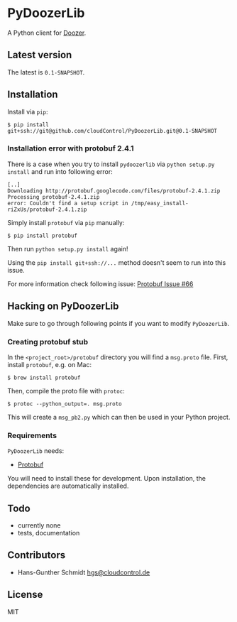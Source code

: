# PyDoozerLib

A Python client for [Doozer](https://github.com/ha/doozerd).

## Latest version

The latest is `0.1-SNAPSHOT`.

## Installation

Install via `pip`:

	$ pip install git+ssh://git@github.com/cloudControl/PyDoozerLib.git@0.1-SNAPSHOT

### Installation error with protobuf 2.4.1

There is a case when you try to install `pydoozerlib` via `python setup.py install` and run into following error:

    [..]
    Downloading http://protobuf.googlecode.com/files/protobuf-2.4.1.zip
    Processing protobuf-2.4.1.zip
    error: Couldn't find a setup script in /tmp/easy_install-riZxUs/protobuf-2.4.1.zip

Simply install `protobuf` via `pip` manually:

    $ pip install protobuf

Then run `python setup.py install` again!

Using the `pip install git+ssh://...` method doesn't seem to run into this issue.

For more information check following issue: [Protobuf Issue #66](http://code.google.com/p/protobuf/issues/detail?id=66)

## Hacking on PyDoozerLib

Make sure to go through following points if you want to modify `PyDoozerLib`.

### Creating protobuf stub

In the `<project_root>/protobuf` directory you will find a `msg.proto` file. First, install `protobuf`, e.g. on Mac:

	$ brew install protobuf

Then, compile the proto file with `protoc`:

	$ protoc --python_output=. msg.proto

This will create a `msg_pb2.py` which can then be used in your Python project.

### Requirements

`PyDoozerLib` needs:

- [Protobuf](http://code.google.com/p/protobuf)

You will need to install these for development. Upon installation, the dependencies are automatically installed.


## Todo

 * currently none
 * tests, documentation

## Contributors

 * Hans-Gunther Schmidt <hgs@cloudcontrol.de>

## License

MIT
